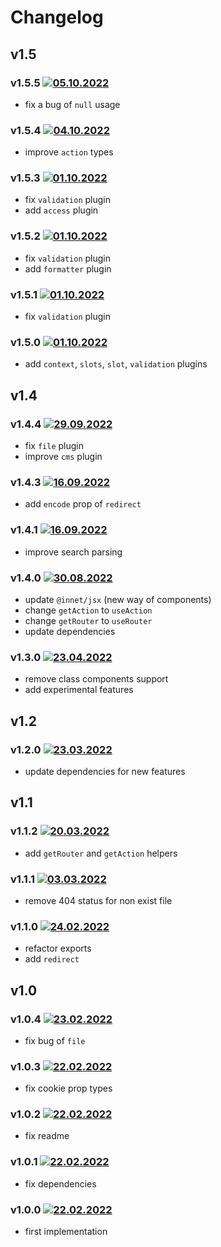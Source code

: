 # Changelog

## v1.5

### v1.5.5 [![05.10.2022](https://img.shields.io/date/1664967350)](https://github.com/d8corp/innet-server/tree/v1.5.5)

- fix a bug of `null` usage

### v1.5.4 [![04.10.2022](https://img.shields.io/date/1664889168)](https://github.com/d8corp/innet-server/tree/v1.5.4)

- improve `action` types

### v1.5.3 [![01.10.2022](https://img.shields.io/date/1664637312)](https://github.com/d8corp/innet-server/tree/v1.5.3)

- fix `validation` plugin
- add `access` plugin

### v1.5.2 [![01.10.2022](https://img.shields.io/date/1664633276)](https://github.com/d8corp/innet-server/tree/v1.5.2)

- fix `validation` plugin
- add `formatter` plugin

### v1.5.1 [![01.10.2022](https://img.shields.io/date/1664630548)](https://github.com/d8corp/innet-server/tree/v1.5.1)

- fix `validation` plugin

### v1.5.0 [![01.10.2022](https://img.shields.io/date/1664627218)](https://github.com/d8corp/innet-server/tree/v1.5.0)

- add `context`, `slots`, `slot`, `validation` plugins

## v1.4

### v1.4.4 [![29.09.2022](https://img.shields.io/date/1664456868)](https://github.com/d8corp/innet-server/tree/v1.4.4)

- fix `file` plugin
- improve `cms` plugin

### v1.4.3 [![16.09.2022](https://img.shields.io/date/1663325198)](https://github.com/d8corp/innet-server/tree/v1.4.3)

- add `encode` prop of `redirect`

### v1.4.1 [![16.09.2022](https://img.shields.io/date/1663317250)](https://github.com/d8corp/innet-server/tree/v1.4.1)

- improve search parsing

### v1.4.0 [![30.08.2022](https://img.shields.io/date/1661860921)](https://github.com/d8corp/innet-server/tree/v1.4.0)

- update `@innet/jsx` (new way of components)
- change `getAction` to `useAction`
- change `getRouter` to `useRouter`
- update dependencies

### v1.3.0 [![23.04.2022](https://img.shields.io/date/1650705021)](https://github.com/d8corp/innet-server/tree/v1.3.0)

- remove class components support
- add experimental features

## v1.2

### v1.2.0 [![23.03.2022](https://img.shields.io/date/1648057022)](https://github.com/d8corp/innet-server/tree/v1.2.0)

- update dependencies for new features

## v1.1

### v1.1.2 [![20.03.2022](https://img.shields.io/date/1647785446)](https://github.com/d8corp/innet-server/tree/v1.1.2)

- add `getRouter` and `getAction` helpers

### v1.1.1 [![03.03.2022](https://img.shields.io/date/1646305103)](https://github.com/d8corp/innet-server/tree/v1.1.1)

- remove 404 status for non exist file

### v1.1.0 [![24.02.2022](https://img.shields.io/date/1645687821)](https://github.com/d8corp/innet-server/tree/v1.1.0)

- refactor exports
- add `redirect`

## v1.0

### v1.0.4 [![23.02.2022](https://img.shields.io/date/1645636911)](https://github.com/d8corp/innet-server/tree/v1.0.4)

- fix bug of `file`

### v1.0.3 [![22.02.2022](https://img.shields.io/date/1645546911)](https://github.com/d8corp/innet-server/tree/v1.0.3)

- fix cookie prop types

### v1.0.2 [![22.02.2022](https://img.shields.io/date/1645541852)](https://github.com/d8corp/innet-server/tree/v1.0.2)

- fix readme

### v1.0.1 [![22.02.2022](https://img.shields.io/date/1645541734)](https://github.com/d8corp/innet-server/tree/v1.0.1)

- fix dependencies

### v1.0.0 [![22.02.2022](https://img.shields.io/date/1645540670)](https://github.com/d8corp/innet-server/tree/v1.0.0)

- first implementation
